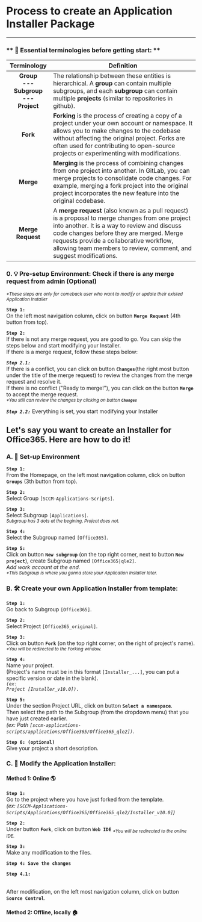 # Process to create an Application Installer Package

---

### ** 📝 Essential terminologies before getting start: **
| Terminology | Definition |
| :---: | --- |
| <b>Group <br> --- <br> Subgroup <br> --- <br> Project</b> |  The relationship between these entities is hierarchical. A **group** can contain multiple subgroups, and each **subgroup** can contain multiple **projects** (similar to repositories in github). |
| **Fork** | <b>Forking</b> is the process of creating a copy of a project under your own account or namespace. It allows you to make changes to the codebase without affecting the original project. Forks are often used for contributing to open-source projects or experimenting with modifications. |
| **Merge** | <b>Merging</b> is the process of combining changes from one project into another. In GitLab, you can merge projects to consolidate code changes. For example, merging a fork project into the original project incorporates the new feature into the original codebase. |
| **Merge Request** |  A <b>merge request</b> (also known as a pull request) is a proposal to merge changes from one project into another. It is a way to review and discuss code changes before they are merged. Merge requests provide a collaborative workflow, allowing team members to review, comment, and suggest modifications. |


### 0. 💡 Pre-setup Environment: Check if there is any merge request from admin (Optional)
<sub><i>*These steps are only for comeback user who want to modify or update their existed Application Installer</i></sub>

**`Step 1:`**
<br/>
On the left most navigation column, click on button <code><b>Merge Request</b></code> (4th button from top).

**`Step 2:`**
<br/>
If there is not any merge request, you are good to go. You can skip the steps below and start modifying your Installer.
<br/>
If there is a merge request, follow these steps below:
<br/>

***`Step 2.1:`***
<br/>
If there is a conflict, you can click on button <code><b>Changes</b></code>(the right most button under the title of the merge request) to review the changes from the merge request and resolve it. 
<br/>
If there is no conflict ("Ready to merge!"), you can click on the button <code><b>Merge</b></code> to accept the merge request.
<br/> 
<sub><i>*You still can review the changes by clicking on button <code><b>Changes</b></code></i></sub>

***`Step 2.2:`***
Everything is set, you start modifying your Installer

## **Let's say you want to create an Installer for Office365. Here are how to do it!**

### A. 🧰 Set-up Environment

**`Step 1:`**
<br/>
From the Homepage, on the left most navigation column, click on button <code><b>Groups</b></code> (3th button from top).

**`Step 2:`**
<br/>
Select Group <code>[SCCM-Applications-Scripts]</code>.

**`Step 3:`**
<br/>
Select Subgroup <code>[Applications]</code>.
<br/>
<sub><i>Subgroup has 3 dots at the begining, Project does not.</i></sub>

**`Step 4:`**
<br/>
Select the Subgroup named <code>[Office365]</code>.
<br/>

**`Step 5:`**
<br/>
Click on button <code><b>New subgroup</b></code> (on the top right corner, next to button <code><b>New project</b></code>), create Subgroup named <code>[Office365|qle2]</code>.
<br/>
<i>Add work account at the end.</i>
<br/>
<sub><i>*This Subgroup is where you gonna store your Application Installer later.</i></sub>

### B. 🛠️ Create your own Application Installer from template:

**`Step 1:`**
<br/>
Go back to Subgroup <code>[Office365]</code>.

**`Step 2:`**
<br/>
Select Project <code>[Office365_original]</code>.
<br/>

**`Step 3:`**
<br/>
Click on button <code><b>Fork</b></code> (on the top right corner, on the right of project's name).
<br/>
<sub><i>*You will be redirected to the Forking window.</i></sub>

**`Step 4:`**
<br/>
Name your project.
<br/>
(Project's name must be in this format <code>[Installer_...]</code>, you can put a specific version or date in the blank).
<br/>
<code><i>(ex: Project [Installer_v10.0]).</i></code>

**`Step 5:`**
<br/>
Under the section Project URL, click on button <code><b>Select a namespace</b></code>.
<br/>
Then select the path to the Subgroup (from the dropdown menu) that you have just created earlier. 
<br/>
<i>(ex: Path <code>[sccm-applications-scripts/applications/Office365/Office365_qle2])</code>.</i>

**`Step 6: (optional)`**
<br/>
Give your project a short description.

### C. 🔭 Modify the Application Installer:

#### Method 1: Online 🌎

**`Step 1:`**
</br>
Go to the project where you have just forked from the template.
</br>
<i>(ex: <code>[SCCM-Applications-Scripts/Applications/Office365/Office365_qle2/Installer_v10.0]</code>)</i>

**`Step 2:`**
</br>
Under button <code><b>Fork</b></code>, click on button <code><b>Web IDE</b></code>
<sub><i>*You will be redirected to the online IDE.</i></sub>

**`Step 3:`**
</br>
Make any modification to the files.

**`Step 4: Save the changes`**

**__`Step 4.1:`__**

</br>
After modification, on the left most navigation column, click on button <code><b>Source Control</b></code>.

#### Method 2: Offline, locally 🏠